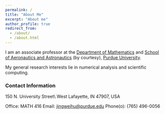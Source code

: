 ```yaml
---
permalink: /
title: "About Me"
excerpt: "About me"
author_profile: true
redirect_from: 
  - /about/
  - /about.html
---
```


I am an associate professor at the [Department of Mathematics](https://www.math.purdue.edu) 
and [School of Aeronautics and Astronautics](https://engineering.purdue.edu/AAE) (by courtesy), [Purdue University](https://www.purdue.edu). 

My general research interests lie in numerical analysis and scientific computing.

### Contact Information
150 N. University Street\\
West Lafayette, IN 47907, USA

Office: MATH 416
Email: jingweihu@purdue.edu
Phone(o): (765) 496-0056
